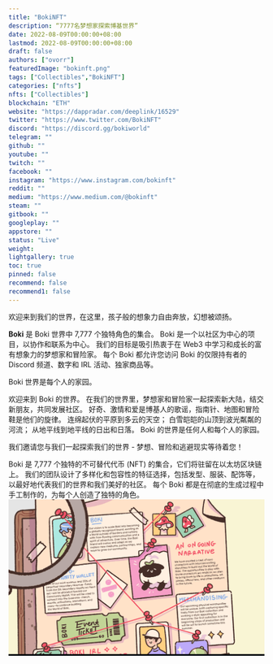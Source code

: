 ```yaml
---
title: "BokiNFT"
description: “7777名梦想家探索博基世界”
date: 2022-08-09T00:00:00+08:00
lastmod: 2022-08-09T00:00:00+08:00
draft: false
authors: ["ovorr"]
featuredImage: "bokinft.png"
tags: ["Collectibles","BokiNFT"]
categories: ["nfts"]
nfts: ["Collectibles"]
blockchain: "ETH"
website: "https://dappradar.com/deeplink/16529"
twitter: "https://www.twitter.com/BokiNFT"
discord: "https://discord.gg/bokiworld"
telegram: ""
github: ""
youtube: ""
twitch: ""
facebook: ""
instagram: "https://www.instagram.com/bokinft"
reddit: ""
medium: "https://www.medium.com/@bokinft"
steam: ""
gitbook: ""
googleplay: ""
appstore: ""
status: "Live"
weight: 
lightgallery: true
toc: true
pinned: false
recommend: false
recommend1: false
---
```

<p>欢迎来到我们的世界，在这里，孩子般的想象力自由奔放，幻想被颂扬。</p>
<p><strong>Boki</strong> 是 Boki 世界中 7,777 个独特角色的集合。 Boki 是一个以社区为中心的项目，以协作和联系为中心。 我们的目标是吸引热衷于在 Web3 中学习和成长的富有想象力的梦想家和冒险家。 每个 Boki 都允许您访问 Boki 的仅限持有者的 Discord 频道、数字和 IRL 活动、独家商品等。</p>
<p>Boki 世界是每个人的家园。</p>

欢迎来到 Boki 的世界。 在我们的世界里，梦想家和冒险家一起探索新大陆，结交新朋友，共同发展社区。 好奇、激情和爱是博基人的歌谣，指南针、地图和冒险鞋是他们的旋律。 连绵起伏的平原到多云的天空； 白雪皑皑的山顶到波光粼粼的河流； 从地平线到地平线的日出和日落。 Boki 的世界是任何人和每个人的家园。

我们邀请您与我们一起探索我们的世界 - 梦想、冒险和逃避现实等待着您！



Boki 是 7,777 个独特的不可替代代币 (NFT) 的集合，它们将驻留在以太坊区块链上。 我们的团队设计了多样化和包容性的特征选择，包括发型、服装、配饰等，以最好地代表我们的世界和我们美好的社区。 每个 Boki 都是在彻底的生成过程中手工制作的，为每个人创造了独特的角色。![a](a.png)